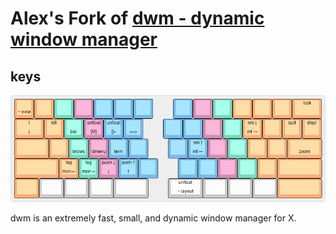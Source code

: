 # Alex's Fork of [dwm - dynamic window manager](http://dwm.suckless.org/)

## keys

![keys](/keyboard-layout-editor.com/uhk-ansi-dwm.png?raw=true)

dwm is an extremely fast, small, and dynamic window manager for X.
